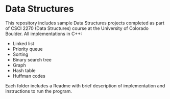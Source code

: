 # Data Structures

This repository includes sample Data Structures projects completed as part of CSCI 2270 (Data Structures) course at the University of Colorado Boulder. 
All implementations in C++: 

* Linked list
* Priority queue
* Sorting
* Binary search tree
* Graph
* Hash table
* Huffman codes

Each folder includes a Readme with brief description of implementation and instructions to run the program.